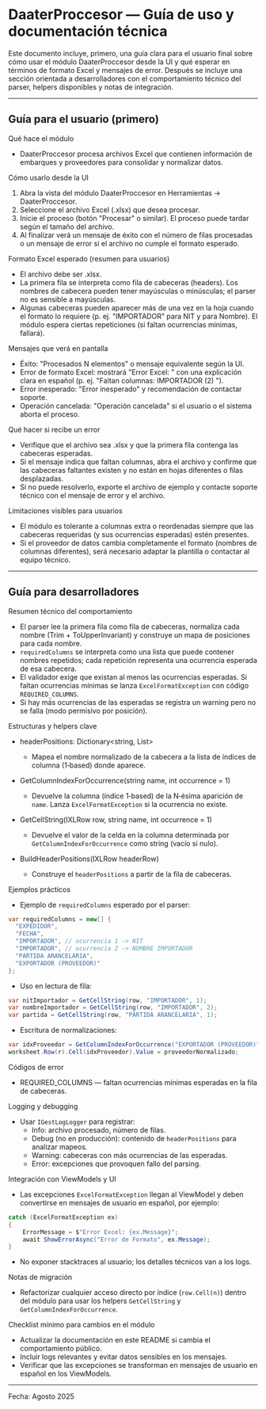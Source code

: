 # DaaterProccesor — Guía de uso y documentación técnica

Este documento incluye, primero, una guía clara para el usuario final sobre cómo usar el módulo DaaterProccesor desde la UI y qué esperar en términos de formato Excel y mensajes de error. Después se incluye una sección orientada a desarrolladores con el comportamiento técnico del parser, helpers disponibles y notas de integración.

---

## Guía para el usuario (primero)

Qué hace el módulo
- DaaterProccesor procesa archivos Excel que contienen información de embarques y proveedores para consolidar y normalizar datos.

Cómo usarlo desde la UI
1. Abra la vista del módulo DaaterProccesor en Herramientas → DaaterProccesor.
2. Seleccione el archivo Excel (.xlsx) que desea procesar.
3. Inicie el proceso (botón "Procesar" o similar). El proceso puede tardar según el tamaño del archivo.
4. Al finalizar verá un mensaje de éxito con el número de filas procesadas o un mensaje de error si el archivo no cumple el formato esperado.

Formato Excel esperado (resumen para usuarios)
- El archivo debe ser .xlsx.
- La primera fila se interpreta como fila de cabeceras (headers). Los nombres de cabecera pueden tener mayúsculas o minúsculas; el parser no es sensible a mayúsculas.
- Algunas cabeceras pueden aparecer más de una vez en la hoja cuando el formato lo requiere (p. ej. "IMPORTADOR" para NIT y para Nombre). El módulo espera ciertas repeticiones (si faltan ocurrencias mínimas, fallará).

Mensajes que verá en pantalla
- Éxito: "Procesados N elementos" o mensaje equivalente según la UI.
- Error de formato Excel: mostrará "Error Excel: <detalle>" con una explicación clara en español (p. ej. "Faltan columnas: IMPORTADOR (2) ").
- Error inesperado: "Error inesperado" y recomendación de contactar soporte.
- Operación cancelada: "Operación cancelada" si el usuario o el sistema aborta el proceso.

Qué hacer si recibe un error
- Verifique que el archivo sea .xlsx y que la primera fila contenga las cabeceras esperadas.
- Si el mensaje indica que faltan columnas, abra el archivo y confirme que las cabeceras faltantes existen y no están en hojas diferentes o filas desplazadas.
- Si no puede resolverlo, exporte el archivo de ejemplo y contacte soporte técnico con el mensaje de error y el archivo.

Limitaciones visibles para usuarios
- El módulo es tolerante a columnas extra o reordenadas siempre que las cabeceras requeridas (y sus ocurrencias esperadas) estén presentes.
- Si el proveedor de datos cambia completamente el formato (nombres de columnas diferentes), será necesario adaptar la plantilla o contactar al equipo técnico.

---

## Guía para desarrolladores

Resumen técnico del comportamiento
- El parser lee la primera fila como fila de cabeceras, normaliza cada nombre (Trim + ToUpperInvariant) y construye un mapa de posiciones para cada nombre.
- `requiredColumns` se interpreta como una lista que puede contener nombres repetidos; cada repetición representa una ocurrencia esperada de esa cabecera.
- El validador exige que existan al menos las ocurrencias esperadas. Si faltan ocurrencias mínimas se lanza `ExcelFormatException` con código `REQUIRED_COLUMNS`.
- Si hay más ocurrencias de las esperadas se registra un warning pero no se falla (modo permisivo por posición).

Estructuras y helpers clave
- headerPositions: Dictionary<string, List<int>>
  - Mapea el nombre normalizado de la cabecera a la lista de índices de columna (1‑based) donde aparece.

- GetColumnIndexForOccurrence(string name, int occurrence = 1)
  - Devuelve la columna (índice 1‑based) de la N‑ésima aparición de `name`. Lanza `ExcelFormatException` si la ocurrencia no existe.

- GetCellString(IXLRow row, string name, int occurrence = 1)
  - Devuelve el valor de la celda en la columna determinada por `GetColumnIndexForOccurrence` como string (vacío si nulo).

- BuildHeaderPositions(IXLRow headerRow)
  - Construye el `headerPositions` a partir de la fila de cabeceras.

Ejemplos prácticos
- Ejemplo de `requiredColumns` esperado por el parser:
```csharp
var requiredColumns = new[] {
  "EXPEDIDOR",
  "FECHA",
  "IMPORTADOR", // ocurrencia 1 -> NIT
  "IMPORTADOR", // ocurrencia 2 -> NOMBRE IMPORTADOR
  "PARTIDA ARANCELARIA",
  "EXPORTADOR (PROVEEDOR)"
};
```
- Uso en lectura de fila:
```csharp
var nitImportador = GetCellString(row, "IMPORTADOR", 1);
var nombreImportador = GetCellString(row, "IMPORTADOR", 2);
var partida = GetCellString(row, "PARTIDA ARANCELARIA", 1);
```
- Escritura de normalizaciones:
```csharp
var idxProveedor = GetColumnIndexForOccurrence("EXPORTADOR (PROVEEDOR)", 1);
worksheet.Row(r).Cell(idxProveedor).Value = proveedorNormalizado;
```

Códigos de error
- REQUIRED_COLUMNS — faltan ocurrencias mínimas esperadas en la fila de cabeceras.

Logging y debugging
- Usar `IGestLogLogger` para registrar:
  - Info: archivo procesado, número de filas.
  - Debug (no en producción): contenido de `headerPositions` para analizar mapeos.
  - Warning: cabeceras con más ocurrencias de las esperadas.
  - Error: excepciones que provoquen fallo del parsing.

Integración con ViewModels y UI
- Las excepciones `ExcelFormatException` llegan al ViewModel y deben convertirse en mensajes de usuario en español, por ejemplo:
```csharp
catch (ExcelFormatException ex)
{
    ErrorMessage = $"Error Excel: {ex.Message}";
    await ShowErrorAsync("Error de Formato", ex.Message);
}
```
- No exponer stacktraces al usuario; los detalles técnicos van a los logs.

Notas de migración
- Refactorizar cualquier acceso directo por índice (`row.Cell(n)`) dentro del módulo para usar los helpers `GetCellString` y `GetColumnIndexForOccurrence`.

Checklist mínimo para cambios en el módulo
- Actualizar la documentación en este README si cambia el comportamiento público.
- Incluir logs relevantes y evitar datos sensibles en los mensajes.
- Verificar que las excepciones se transforman en mensajes de usuario en español en los ViewModels.

---

Fecha: Agosto 2025
